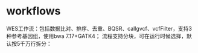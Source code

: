 # workflows
WES工作流：包括数据比对、排序、去重、BQSR、callgvcf、vcfFilter，支持3种参考基因组，使用bwa 7.17+GATK4；
流程支持分块，可在运行时候选择，默认按5千万行拆分：
